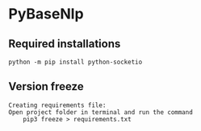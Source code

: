 # PyBaseNlp

## Required installations 
    python -m pip install python-socketio
    
## Version freeze
    Creating requirements file:
    Open project folder in terminal and run the command
        pip3 freeze > requirements.txt
    
